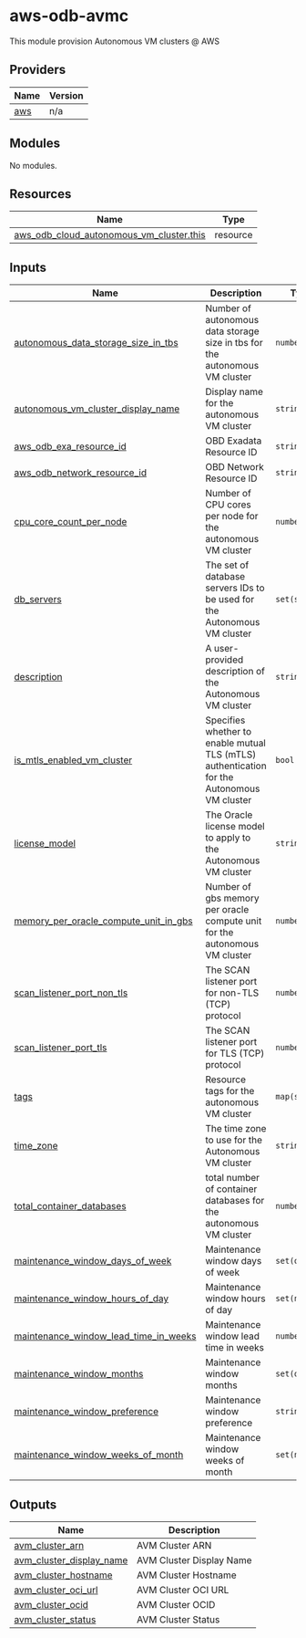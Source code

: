 # aws-odb-avmc
This module provision Autonomous VM clusters @ AWS

<!-- BEGIN_TF_DOCS -->
## Providers

| Name                                              | Version |
|---------------------------------------------------|---------|
| <a name="provider_aws"></a> [aws](#provider\_aws) | n/a     |

## Modules

No modules.

## Resources

| Name                                                                                                                                                    | Type     |
|---------------------------------------------------------------------------------------------------------------------------------------------------------|----------|
| [aws_odb_cloud_autonomous_vm_cluster.this](https://registry.terraform.io/providers/hashicorp/aws/latest/docs/resources/odb_cloud_autonomous_vm_cluster) | resource |

## Inputs

| Name                                                                                                                                                          | Description                                                                                | Type          | Default | Required |
|---------------------------------------------------------------------------------------------------------------------------------------------------------------|--------------------------------------------------------------------------------------------|---------------|---------|:--------:|
| <a name="input_autonomous_data_storage_size_in_tbs"></a> [autonomous\_data\_storage\_size\_in\_tbs](#input\_autonomous\_data\_storage\_size\_in\_tbs)         | Number of autonomous data storage size in tbs for the autonomous VM cluster                | `number`      | n/a     |   yes    |
| <a name="input_autonomous_vm_cluster_display_name"></a> [autonomous\_vm\_cluster\_display\_name](#input\_autonomous\_vm\_cluster\_display\_name)              | Display name for the autonomous VM cluster                                                 | `string`      | n/a     |   yes    |
| <a name="input_aws_odb_exa_resource_id"></a> [aws\_odb\_exa\_resource\_id](#input\_aws\_odb\_exa\_resource\_id)                                               | OBD Exadata Resource ID                                                                    | `string`      | n/a     |   yes    |
| <a name="input_aws_odb_network_resource_id"></a> [aws\_odb\_network\_resource\_id](#input\_aws\_odb\_network\_resource\_id)                                   | OBD Network Resource ID                                                                    | `string`      | n/a     |   yes    |
| <a name="input_cpu_core_count_per_node"></a> [cpu\_core\_count\_per\_node](#input\_cpu\_core\_count\_per\_node)                                               | Number of CPU cores per node for the autonomous VM cluster                                 | `number`      | n/a     |   yes    |
| <a name="input_db_servers"></a> [db\_servers](#input\_db\_servers)                                                                                            | The set of database servers IDs to be used for the Autonomous VM cluster                   | `set(string)` | `null`  |    no    |
| <a name="input_description"></a> [description](#input\_description)                                                                                           | A user-provided description of the Autonomous VM cluster                                   | `string`      | `null`  |    no    |
| <a name="input_is_mtls_enabled_vm_cluster"></a> [is\_mtls\_enabled\_vm\_cluster](#input\_is\_mtls\_enabled\_vm\_cluster)                                      | Specifies whether to enable mutual TLS (mTLS) authentication for the Autonomous VM cluster | `bool`        | `false` |    no    |
| <a name="input_license_model"></a> [license\_model](#input\_license\_model)                                                                                   | The Oracle license model to apply to the Autonomous VM cluster                             | `string`      | `null`  |    no    |
| <a name="input_memory_per_oracle_compute_unit_in_gbs"></a> [memory\_per\_oracle\_compute\_unit\_in\_gbs](#input\_memory\_per\_oracle\_compute\_unit\_in\_gbs) | Number of gbs memory per oracle compute unit for the autonomous VM cluster                 | `number`      | n/a     |   yes    |
| <a name="input_scan_listener_port_non_tls"></a> [scan\_listener\_port\_non\_tls](#input\_scan\_listener\_port\_non\_tls)                                      | The SCAN listener port for non-TLS (TCP) protocol                                          | `number`      | n/a     |   yes    |
| <a name="input_scan_listener_port_tls"></a> [scan\_listener\_port\_tls](#input\_scan\_listener\_port\_tls)                                                    | The SCAN listener port for TLS (TCP) protocol                                              | `number`      | n/a     |   yes    |
| <a name="input_tags"></a> [tags](#input\_tags)                                                                                                                | Resource tags for the autonomous VM cluster                                                | `map(string)` | `null`  |    no    |
| <a name="input_time_zone"></a> [time\_zone](#input\_time\_zone)                                                                                               | The time zone to use for the Autonomous VM cluster                                         | `string`      | `null`  |    no    |
| <a name="input_total_container_databases"></a> [total\_container\_databases](#input\_total\_container\_databases)                                             | total number of container databases for the autonomous VM cluster                          | `number`      | n/a     |   yes    |
| <a name="input_maintenance_window_days_of_week"></a> [maintenance\_window\_days\_of\_week](#input\_maintenance\_window\_days\_of\_week)                       | Maintenance window days of week                                                            | `set(object)` | `null`  |    no    |
| <a name="input_maintenance_window_hours_of_day"></a> [maintenance\_window\_hours\_of\_day](#input\_maintenance\_window\_hours\_of\_day)                       | Maintenance window hours of day                                                            | `set(number)` | `null`  |    no    |
| <a name="input_maintenance_window_lead_time_in_weeks"></a> [maintenance\_window\_lead\_time\_in\_weeks](#input\_maintenance\_window\_lead\_time\_in\_weeks)   | Maintenance window lead time in weeks                                                      | `number`      | `null`  |    no    |
| <a name="input_maintenance_window_months"></a> [maintenance\_window\_months](#input\_maintenance\_window\_months)                                             | Maintenance window months                                                                  | `set(object)` | `null`  |    no    |
| <a name="input_maintenance_window_preference"></a> [maintenance\_window\_preference](#input\_maintenance\_window\_preference)                                 | Maintenance window preference                                                              | `string`      | n/a     |   yes    |
| <a name="input_maintenance_window_weeks_of_month"></a> [maintenance\_window\_weeks\_of\_month](#input\_maintenance\_window\_weeks\_of\_month)                 | Maintenance window weeks of month                                                          | `set(number)` | `null`  |    no    |

## Outputs

| Name                                                                                                               | Description              |
|--------------------------------------------------------------------------------------------------------------------|--------------------------|
| <a name="output_avm_cluster_arn"></a> [avm\_cluster\_arn](#output\_avm\_cluster\_arn)                              | AVM Cluster ARN          |
| <a name="output_avm_cluster_display_name"></a> [avm\_cluster\_display\_name](#output\_avm\_cluster\_display\_name) | AVM Cluster Display Name |
| <a name="output_avm_cluster_hostname"></a> [avm\_cluster\_hostname](#output\_avm\_cluster\_hostname)               | AVM Cluster Hostname     |
| <a name="output_avm_cluster_oci_url"></a> [avm\_cluster\_oci\_url](#output\_avm\_cluster\_oci\_url)                | AVM Cluster OCI URL      |
| <a name="output_avm_cluster_ocid"></a> [avm\_cluster\_ocid](#output\_avm\_cluster\_ocid)                           | AVM Cluster OCID         |
| <a name="output_avm_cluster_status"></a> [avm\_cluster\_status](#output\_avm\_cluster\_status)                     | AVM Cluster Status       |
<!-- END_TF_DOCS -->